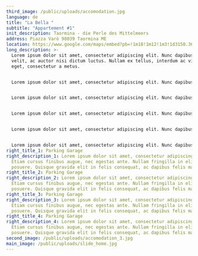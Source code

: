 ```yaml
---
third_image: /public/uploads/accomodation.jpg
language: de
title: "La Bella "
subtitle: "Appartement #1"
init_description: Taormina - die Perle des Mittelmeers
address: Piazza Varò 98039 Taormina ME
location: https://www.google.com/maps/embed?pb=!1m18!1m12!1m3!1d3150.369585080524!2d15.282543015414682!3d37.85164187974546!2m3!1f0!2f0!3f0!3m2!1i1024!2i768!4f13.1!3m3!1m2!1s0x131411a39251c7f9%3A0x2654f47409ca387a!2sPiazza%20Var%C3%B2%2C%2098039%20Taormina%20ME!5e0!3m2!1sen!2sit!4v1580329882609!5m2!1sen!2sit
long_description: >-
  Lorem ipsum dolor sit amet, consectetur adipiscing elit. Nunc dapibus ex
  velit, ac auctor nisi dictum luctus. Nullam ex tellus, interdum ac viverra
  eget, consectetur a metus.


  Lorem ipsum dolor sit amet, consectetur adipiscing elit. Nunc dapibus ex velit, ac auctor nisi dictum luctus. Nullam ex tellus, interdum ac viverra eget, consectetur a metus.


  Lorem ipsum dolor sit amet, consectetur adipiscing elit. Nunc dapibus ex velit, ac auctor nisi dictum luctus. Nullam ex tellus, interdum ac viverra eget, consectetur a metus.


  Lorem ipsum dolor sit amet, consectetur adipiscing elit. Nunc dapibus ex velit, ac auctor nisi dictum luctus. Nullam ex tellus, interdum ac viverra eget, consectetur a metus.


  Lorem ipsum dolor sit amet, consectetur adipiscing elit. Nunc dapibus ex velit, ac auctor nisi dictum luctus. Nullam ex tellus, interdum ac viverra eget, consectetur a metus.Lorem ipsum dolor sit amet, consectetur adipiscing elit. Nunc dapibus ex velit, ac auctor nisi dictum luctus. Nullam ex tellus, interdum ac viverra eget, consectetur a metus.Lorem ipsum dolor sit amet, consectetur adipiscing elit. Nunc dapibus ex velit, ac auctor nisi dictum luctus. Nullam ex tellus, interdum ac viverra eget, consectetur a metus.


  Lorem ipsum dolor sit amet, consectetur adipiscing elit. Nunc dapibus ex velit, ac auctor nisi dictum luctus. Nullam ex tellus, interdum ac viverra eget, consectetur a metus.Lorem ipsum dolor sit amet, consectetur adipiscing elit. Nunc dapibus ex velit, ac auctor nisi dictum luctus. Nullam ex tellus, interdum ac viverra eget, consectetur a metus.Lorem ipsum dolor sit amet, consectetur adipiscing elit. Nunc dapibus ex velit, ac auctor nisi dictum luctus. Nullam ex tellus, interdum ac viverra eget, consectetur a metus.
right_title_1: Parking Garage
right_description_1: Lorem ipsum dolor sit amet, consectetur adipiscing elit.
  Etiam cursus finibus augue, nec egestas ante. Nullam fringilla in elit sed
  posuere. Quisque gravida elit in felis consequat, ac dapibus felis maximus.
right_title_2: Parking Garage
right_description_2: Lorem ipsum dolor sit amet, consectetur adipiscing elit.
  Etiam cursus finibus augue, nec egestas ante. Nullam fringilla in elit sed
  posuere. Quisque gravida elit in felis consequat, ac dapibus felis maximus.
right_title_3: Parking Garage
right_description_3: Lorem ipsum dolor sit amet, consectetur adipiscing elit.
  Etiam cursus finibus augue, nec egestas ante. Nullam fringilla in elit sed
  posuere. Quisque gravida elit in felis consequat, ac dapibus felis maximus.
right_title_4: Parking Garage
right_description_4: Lorem ipsum dolor sit amet, consectetur adipiscing elit.
  Etiam cursus finibus augue, nec egestas ante. Nullam fringilla in elit sed
  posuere. Quisque gravida elit in felis consequat, ac dapibus felis maximus.
second_image: /public/uploads/accomodation_3.jpg
main_image: /public/uploads/slide_home.jpg
---
```

